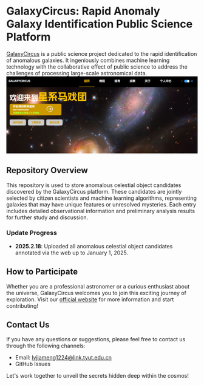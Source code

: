 # GalaxyCircus: Rapid Anomaly Galaxy Identification Public Science Platform

[GalaxyCircus](https://nadc.china-vo.org/galaxycircus/) is a public science project dedicated to the rapid identification of anomalous galaxies. It ingeniously combines machine learning technology with the collaborative effect of public science to address the challenges of processing large-scale astronomical data. 
![示例图片](./figure/1739953304262.jpg)
## Repository Overview

This repository is used to store anomalous celestial object candidates discovered by the GalaxyCircus platform. These candidates are jointly selected by citizen scientists and machine learning algorithms, representing galaxies that may have unique features or unresolved mysteries. Each entry includes detailed observational information and preliminary analysis results for further study and discussion.

### Update Progress

- **2025.2.18**: Uploaded all anomalous celestial object candidates annotated via the web up to January 1, 2025. 

## How to Participate

Whether you are a professional astronomer or a curious enthusiast about the universe, GalaxyCircus welcomes you to join this exciting journey of exploration. Visit our [official website](https://nadc.china-vo.org/galaxycircus/) for more information and start contributing!

## Contact Us

If you have any questions or suggestions, please feel free to contact us through the following channels:
- Email: lvjiameng1224@link.tyut.edu.cn 
- GitHub Issues

Let's work together to unveil the secrets hidden deep within the cosmos!
